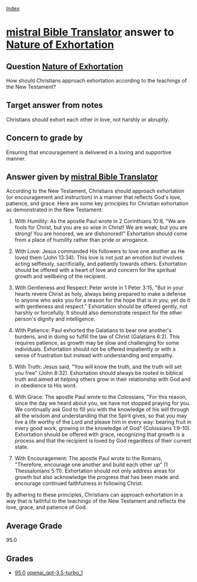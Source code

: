 
[Index](../../../index.md)
# [mistral Bible Translator](../../answering_models/mistral_Bible_Translator.md) answer to [Nature of Exhortation](../../questions/Nature_of_Exhortation.md)

## Question [Nature of Exhortation](../../questions/Nature_of_Exhortation.md)
How should Christians approach exhortation according to the teachings of the New Testament?

## Target answer from notes
Christians should exhort each other in love, not harshly or abruptly.

## Concern to grade by
Ensuring that encouragement is delivered in a loving and supportive manner.

## Answer given by [mistral Bible Translator](../../answering_models/mistral_Bible_Translator.md)
 According to the New Testament, Christians should approach exhortation (or encouragement and instruction) in a manner that reflects God's love, patience, and grace. Here are some key principles for Christian exhortation as demonstrated in the New Testament:

1. With Humility: As the apostle Paul wrote in 2 Corinthians 10:8, "We are fools for Christ, but you are so wise in Christ! We are weak, but you are strong! You are honored, we are dishonored!" Exhortation should come from a place of humility rather than pride or arrogance.

2. With Love: Jesus commanded His followers to love one another as He loved them (John 13:34). This love is not just an emotion but involves acting selflessly, sacrificially, and patiently towards others. Exhortation should be offered with a heart of love and concern for the spiritual growth and wellbeing of the recipient.

3. With Gentleness and Respect: Peter wrote in 1 Peter 3:15, "But in your hearts revere Christ as holy, always being prepared to make a defense to anyone who asks you for a reason for the hope that is in you; yet do it with gentleness and respect." Exhortation should be offered gently, not harshly or forcefully. It should also demonstrate respect for the other person's dignity and intelligence.

4. With Patience: Paul exhorted the Galatians to bear one another's burdens, and in doing so fulfill the law of Christ (Galatians 6:2). This requires patience, as growth may be slow and challenging for some individuals. Exhortation should not be offered impatiently or with a sense of frustration but instead with understanding and empathy.

5. With Truth: Jesus said, "You will know the truth, and the truth will set you free" (John 8:32). Exhortation should always be rooted in biblical truth and aimed at helping others grow in their relationship with God and in obedience to His word.

6. With Grace: The apostle Paul wrote to the Colossians, "For this reason, since the day we heard about you, we have not stopped praying for you. We continually ask God to fill you with the knowledge of his will through all the wisdom and understanding that the Spirit gives, so that you may live a life worthy of the Lord and please him in every way: bearing fruit in every good work, growing in the knowledge of God" (Colossians 1:9-10). Exhortation should be offered with grace, recognizing that growth is a process and that the recipient is loved by God regardless of their current state.

7. With Encouragement: The apostle Paul wrote to the Romans, "Therefore, encourage one another and build each other up" (1 Thessalonians 5:11). Exhortation should not only address areas for growth but also acknowledge the progress that has been made and encourage continued faithfulness in following Christ.

By adhering to these principles, Christians can approach exhortation in a way that is faithful to the teachings of the New Testament and reflects the love, grace, and patience of God.

## Average Grade
95.0

## Grades
 * [95.0](./Nature_of_Exhortation_grades/openai_gpt-3.5-turbo_1.md) [openai_gpt-3.5-turbo_1](../../grading_models/openai_gpt-3.5-turbo_1.md)
